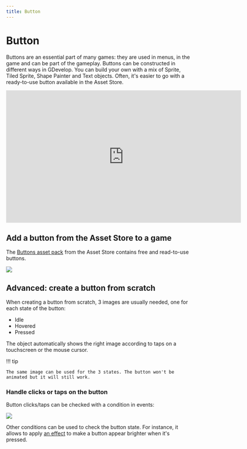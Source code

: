 ```yaml
---
title: Button
---
```

# Button

Buttons are an essential part of many games: they are used in menus, in the game and can be part of the gameplay. Buttons can be constructed in different ways in GDevelop. You can build your own with a mix of Sprite, Tiled Sprite, Shape Painter and Text objects.
Often, it's easier to go with a ready-to-use button available in the Asset Store.

<div class="align-center">
<iframe width="640" height="360" src="https://www.youtube.com/embed/plkHd4uPI4U" frameborder="0" allow="accelerometer; autoplay; encrypted-media; gyroscope; picture-in-picture" allowfullscreen></iframe>
</div>

## Add a button from the Asset Store to a game

The [Buttons asset pack](https://gdevelop.io/asset-store/free/menu-buttons-menu-buttons) from the Asset Store contains free and read-to-use buttons.

[![](/gdevelop5/objects/button-asset-store.png)](https://gdevelop.io/asset-store/free/menu-buttons-menu-buttons)

## Advanced: create a button from scratch

When creating a button from scratch, 3 images are usually needed, one for each state of the button:

- Idle
- Hovered
- Pressed

The object automatically shows the right image according to taps on a touchscreen or the mouse cursor.

!!! tip

    The same image can be used for the 3 states. The button won't be animated but it will still work.

### Handle clicks or taps on the button

Button clicks/taps can be checked with a condition in events:

![](/gdevelop5/objects/button-clicked-condition.png)

Other conditions can be used to check the button state. For instance, it allows to apply [an effect](/gdevelop5/objects/effects) to make a button appear brighter when it's pressed.